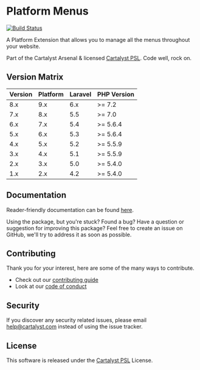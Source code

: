# Platform Menus

[![Build Status][icon-travis]][link-travis]

A Platform Extension that allows you to manage all the menus throughout your website.

Part of the Cartalyst Arsenal & licensed [Cartalyst PSL](LICENSE). Code well, rock on.

## Version Matrix

Version | Platform | Laravel | PHP Version
------- | -------- | ------- | ------------
8.x     | 9.x       | 6.x    | >= 7.2
7.x     | 8.x       | 5.5    | >= 7.0
6.x     | 7.x       | 5.4    | >= 5.6.4
5.x     | 6.x       | 5.3    | >= 5.6.4
4.x     | 5.x       | 5.2    | >= 5.5.9
3.x     | 4.x       | 5.1    | >= 5.5.9
2.x     | 3.x       | 5.0    | >= 5.4.0
1.x     | 2.x       | 4.2    | >= 5.4.0

## Documentation

Reader-friendly documentation can be found [here][link-docs].

Using the package, but you're stuck? Found a bug? Have a question or suggestion for improving this package? Feel free to create an issue on GitHub, we'll try to address it as soon as possible.

## Contributing

Thank you for your interest, here are some of the many ways to contribute.

- Check out our [contributing guide](/.github/CONTRIBUTING.md)
- Look at our [code of conduct](/.github/CODE_OF_CONDUCT.md)

## Security

If you discover any security related issues, please email help@cartalyst.com instead of using the issue tracker.

## License

This software is released under the [Cartalyst PSL](LICENSE) License.

[link-docs]:   https://cartalyst.com/manual/platform-menus
[link-travis]: https://travis-ci.com/cartalyst/platform-menus

[icon-travis]: https://travis-ci.com/cartalyst/platform-menus.svg?token=LAut3LMbmBFi3T9j45FH&branch=8.0
